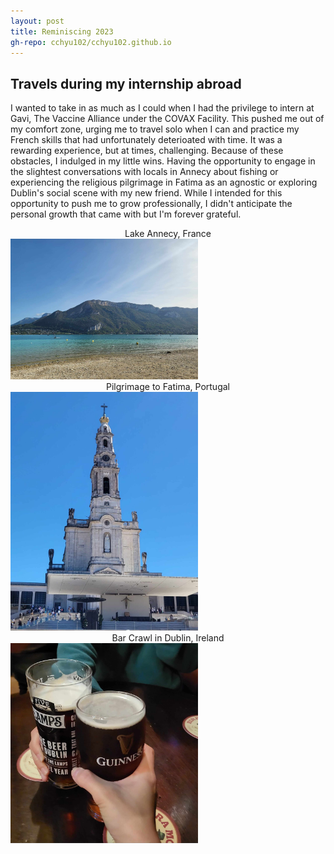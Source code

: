 ```yaml
---
layout: post
title: Reminiscing 2023
gh-repo: cchyu102/cchyu102.github.io
---
```


## Travels during my internship abroad
I wanted to take in as much as I could when I had the privilege to intern at Gavi, The Vaccine Alliance under the COVAX Facility. This pushed me out of my comfort zone, urging me to travel solo when I can and practice my French skills that had unfortunately deterioated with time. It was a rewarding experience, but at times, challenging. Because of these obstacles, I indulged in my little wins. Having the opportunity to engage in the slightest conversations with locals in Annecy about fishing or experiencing the religious pilgrimage in Fatima as an agnostic or exploring Dublin's social scene with my new friend. While I intended for this opportunity to push me to grow professionally, I didn't anticipate the personal growth that came with but I'm forever grateful. 
<center> Lake Annecy, France </center>
<img src="/assets/img/annecy.jpg" alt="image" width="300"/>   
  
<center> Pilgrimage to Fatima, Portugal </center>
<img src="/assets/img/fatima.jpg" alt="image" width="300"/>  

<center> Bar Crawl in Dublin, Ireland </center>
<img src="/assets/img/dublin.jpg" alt="image" width="300"/>



